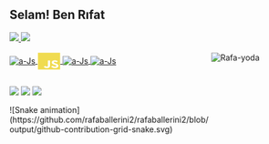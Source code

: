 ## Selam! Ben Rıfat
 <div>
  <a href="https://github.com/kenissha">
  <img height="180em" src="https://github-readme-stats.vercel.app/api?username=kenissha&show_icons=true&theme=dracula&include_all_commits=true&count_private=true"/>
  <img height="180em" src="https://github-readme-stats.vercel.app/api/top-langs/?username=kenissha&layout=compact&langs_count=16&theme=dracula"/>
</div>
  
  <div style="display: inline_block"><br>
  <img img align="center" alt="a-Js" height="30" width="40" src="https://cdn.jsdelivr.net/gh/devicons/devicon/icons/apple/apple-original.svg" />
  <img align="center" alt="a-Js" height="30" width="40" src="https://raw.githubusercontent.com/devicons/devicon/master/icons/javascript/javascript-plain.svg">
  <img img align="center" alt="a-Js" height="30" width="40" src="https://cdn.jsdelivr.net/gh/devicons/devicon/icons/html5/html5-plain-wordmark.svg" />
  <img img align="center" alt="a-Js" height="30" width="40"  src="https://cdn.jsdelivr.net/gh/devicons/devicon/icons/css3/css3-original-wordmark.svg" />
 
  <img align="right" alt="Rafa-yoda" src="https://resmim.net/cdn/2023/03/06/UV8Tb.png" width="150" height="150">

</div>
  
   ##
  
  <div> 
  
  <a href="https://instagram.com/rifatozturkk" target="_blank"><img src="https://img.shields.io/badge/-Instagram-%23E4405F?style=for-the-badge&logo=instagram&logoColor=white" target="_blank"></a>
  <a href = "mailto:rifatozturk054@gmail.com"><img src="https://img.shields.io/badge/-Gmail-%23333?style=for-the-badge&logo=gmail&logoColor=white" target="_blank"></a>
  <a href="https://www.linkedin.com/in/rıfat-öztürk-5ab7161b4" target="_blank"><img src="https://img.shields.io/badge/-LinkedIn-%230077B5?style=for-the-badge&logo=linkedin&logoColor=white" target="_blank"></a> 
  
   
  </div>
  ![Snake animation](https://github.com/rafaballerini2/rafaballerini2/blob/output/github-contribution-grid-snake.svg)
